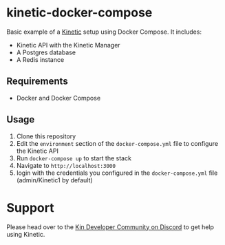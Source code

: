# kinetic-docker-compose

Basic example of a [Kinetic](https://github.com/kin-labs/kinetic) setup using Docker Compose. It includes:

- Kinetic API with the Kinetic Manager
- A Postgres database
- A Redis instance

## Requirements

- Docker and Docker Compose

## Usage

1. Clone this repository
2. Edit the `environment` section of the `docker-compose.yml` file to configure the Kinetic API
3. Run `docker-compose up` to start the stack
4. Navigate to `http://localhost:3000`
5. login with the credentials you configured in the `docker-compose.yml` file (admin/Kinetic1 by default)

# Support

Please head over to the [Kin Developer Community on Discord](https://kin.org/developerdiscord) to get help using Kinetic.

